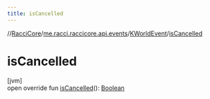 ```yaml
---
title: isCancelled
---
```

//[RacciCore](../../../index.html)/[me.racci.raccicore.api.events](../index.html)/[KWorldEvent](index.html)/[isCancelled](is-cancelled.html)



# isCancelled



[jvm]\
open override fun [isCancelled](is-cancelled.html)(): [Boolean](https://kotlinlang.org/api/latest/jvm/stdlib/kotlin/-boolean/index.html)




